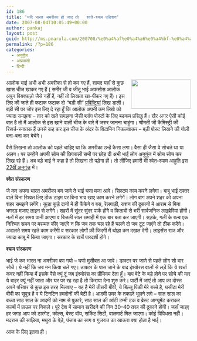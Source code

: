 ```yaml
---
id: 186
title: 'यदि भारत अमरीका हो जाए तो   श्वते-श्याम एडिशन'
date: 2007-08-04T10:05:49+00:00
author: pankaj
layout: post
guid: http://ms.pnarula.com/200708/%e0%a4%af%e0%a4%a6%e0%a4%bf-%e0%a4%ad%e0%a4%be%e0%a4%b0%e0%a4%a4-%e0%a4%85%e0%a4%ae%e0%a4%b0%e0%a5%80%e0%a4%95%e0%a4%be-%e0%a4%b9%e0%a5%8b-%e0%a4%9c%e0%a4%be%e0%a4%8f-%e0%a4%a4%e0%a5%8b-%e0%a4%b6/
permalink: /?p=186
categories:
  - अनुगूँज
  - आप्रवासी
  - हिन्दी
---
```

</p> 

<a href="http://pnarula.com/images/ms/7a8aa7ded6d3_9BFE/image03.png" atomicselection="true"><img style="border-right: 0px; border-top: 0px; border-left: 0px; border-bottom: 0px" height="79" src="http://pnarula.com/images/ms/7a8aa7ded6d3_9BFE/image0_thumb1.png" width="163" align="right" border="0" /></a> आलोक भाई अभी अभी अमरीका से हो कर गए हैं, शायद यहाँ से कुछ खास चीज खाकर गए हैं ( समीर जी व जीतू भाई   अफसोस आलोक अपुन पियक्कड़ो जैसे नहीं हैं, नहीं तो लिखता खा-पीकर गए हैं)। इस लिए की जाते ही फटाक फटाक दो “बड़ी सी” [प्रविष्टियां](http://www.akshargram.com/2007/07/31/636/) लिख डाली। बड़ी सी पर जोर इस लिए दे रहा हूँ कि आलोक अपनी कम लिखे को ज्यादा समझना – तार को खते समझना जैसी ब्लॉग पोस्टों के लिए <strike>बदनाम</strike> प्रसिद्ध हैं। खैर अगर ऐसी कोई बात है तो मैं आलोक से इस खाने वाली चीज के बारे में जरुर जानना चाहुंगा। श्रीमती जी कैमिस्ट्री की रिसर्च-स्नातक हैं उनसे कह कर इस चीज के अंदर के विटामिन निकलवाकर – बड़ी पोस्ट लिखने की गोली बना-बना कर बेचेंगे। 

वैसे लिखना तो आलोक को पहले चाहिए था कि अमरीका उन्हें कैसा लगा। वैसा ही जैसा वे सोचते था या अलग। पर उन्होंने अपनी सोच की छिपकली सभी पर छोड़ दी अभी भाई लोग अनुगूंज में सोच सोच कर लिख रहे हैं। अब बड़े भाई ने कहा है तो लिखना तो पड़ेगा ही। तो लीजिए हमारी भी श्वेत-श्याम आहुति इस [22वीं अनुगूंज](http://www.akshargram.com/2007/08/01/637/) में। <!--more-->

**श्वेत संस्करण** 

जे कर अपणा भारत अमरीका बण जावे ते भाई घणा मजा आवे। सिस्टम काम करने लगेगा। बाबू भाई दफ्तर वाले बिना रिश्वत लिए ठीक टाइम पर बिना भाव खाए काम करने लगेगें। लोग बाग अपने शहर को अपना शहर समझने लगेंगे। कूड़ा कूड़े दानों में ही फैंकेगे व बस, रेलगाड़ी, राशन की दुकानों में आराम से बिना भगदड़ मजाए लाइन से लगेंगे। शहरों में सुंदर सुंदर पार्क होंगे व किताबों से भरी सार्वजनिक लाइब्रेरियां होंगी। नलों में हर समय पानी आएगा व बिजली साल छमाही में एक बार बता कर जाएगी। सड़के, गली के बल्ब एक निश्चित समय पर मरम्मत कीए जाएंगे न कि जब तक चल रहे हैं चलने दो जब टूट जाएंगे तो ठीक करेंगे। अदालते समय रहते काम करेंगी व सरकार लोगों की जिंदगी में थोड़ा कम दखल देगी। लाइसेंस राज और ज्यादा काबू में किया जाएगा। सरकार के खर्चे पारदर्शी होंगे। 

**श्याम संस्करण** 

भाई जे कर भारत ना अमरीका बण गयो – घणो मुसीबत आ जावे। डाक्टर पर जाणे से पहले लोग सो बार सोचें। ये नहीं कि जब मन किया चले गए। डाक्टर के पास जाने के बाद इंश्योरस वालों से लड़ें कि ये खर्चा कवर नहीं किया मैं इसके पैसे क्यूं दूं जब इंश्योरंस का प्रीमियम देता हूँ। बाप बेटे के बड़े होने पर सोचे की यार ये बाहर क्यूं नहीं जाता और घर पर रह रहा है तो किराया देना शुरु करे। पार्टी में जाएं तो आप का दोस्त अपने परिवार से कुछ इस तरह मिलवाए – यह है मेरी तीसरी बीवी, ये बिल्लू पिंकी मेरे बच्चे है, घसीटा मेरी बीवी का सुपुत्र है व ये टिनटिन हमदोनों की बेटी है। आदमी उमर के तकाज़े भूलने लगे – सात साल का बच्चा साठ साल के आदमी को नाम से पुकारे, साठ साल की आंटी टम्मी टक व ब्रेस्ट आग्यूमेंट कराकर कल्बों में प्राउल पर निकले। पूरे देश में सामान खरीदने की गिन 30-40 तरह की दुकाने होंगी। जहाँ जाइए हर जगह आप को टारगेट, कोल्स, बेस्ट बॉय, सर्किट सिटी, वालमार्ट मिल जाएगा। कोई विविधता नहीँ। मदरास की साड़िया, मथुरा के पेड़े, पंजाब का साग व गुजरात का खाकरा क्या होता है भाई। 

आज के लिए इतना ही।
